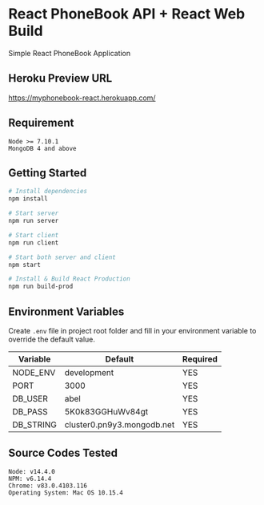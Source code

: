 React PhoneBook API + React Web Build
==================================

Simple React PhoneBook Application

Heroku Preview URL
---------------

https://myphonebook-react.herokuapp.com/

Requirement
---------------
```
Node >= 7.10.1
MongoDB 4 and above
```

Getting Started
---------------

```sh
# Install dependencies
npm install

# Start server
npm run server

# Start client
npm run client

# Start both server and client
npm start

# Install & Build React Production
npm run build-prod
```

Environment Variables
---------------
Create `.env` file in project root folder and fill in your environment variable to override the default value.

| Variable                           | Default                                    | Required |
| ---------------------------------- | ------------------------------------------ | -------- |
| NODE_ENV                           | development                                | YES      |
| PORT                               | 3000                                       | YES      |
| DB_USER                           | abel                                | YES      |
| DB_PASS                           | 5K0k83GGHuWv84gt                                | YES      |
| DB_STRING                           | cluster0.pn9y3.mongodb.net                                | YES      |


Source Codes Tested
---------------
```
Node: v14.4.0
NPM: v6.14.4
Chrome: v83.0.4103.116 
Operating System: Mac OS 10.15.4
```

